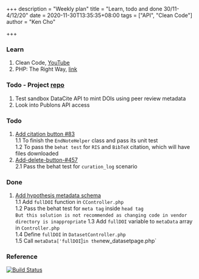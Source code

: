 +++
description = "Weekly plan"
title = "Learn, todo and done 30/11-4/12/20"
date = 2020-11-30T13:35:35+08:00
tags = ["API", "Clean Code"]
author = "Ken Cho"

+++  
### Learn
1. Clean Code, [YouTube](https://www.youtube.com/watch?v=7EmboKQH8lM)  
2. PHP: The Right Way, [link](https://phptherightway.com/)  

### Todo - Project [repo](https://github.com/kencho51/mint_doi)
1. Test sandbox DataCite API to mint DOIs using peer review metadata  
2. Look into Publons API access  

### Todo
1. [Add citation button #83](https://github.com/gigascience/gigadb-website/pull/521)  
    1.1 To finish the `EndNoteHelper` class and pass its unit test  
    1.2 To pass the `behat test` for `RIS` and `BibTeX` citation, which will have files downloaded  
2. [Add-delete-button-#457](https://github.com/gigascience/gigadb-website/pull/503)  
    2.1 Pass the behat test for `curation_log` scenario  


### Done
1. [Add hypothesis metadata schema](https://github.com/gigascience/gigadb-website/pull/516)  
    1.1 Add `fullDOI` function in `CController.php`  
    1.2 Pass the behat test for `meta tag` inside `head tag`  
    `But this solution is not recommended as changing code in vendor directory is inappropriate` 
    1.3 Add `fullDOI` variable to `metaData` array in `Controller.php`  
    1.4 Define `fullDOI` in `DatasetController.php`  
    1.5 Call `metaData['fullDOI`]` in the `new_datasetpage.php`   

### Reference


[![Build Status](https://travis-ci.org/kencho51/gigathing.svg?branch=master)](https://travis-ci.org/kencho51/gigathing)


